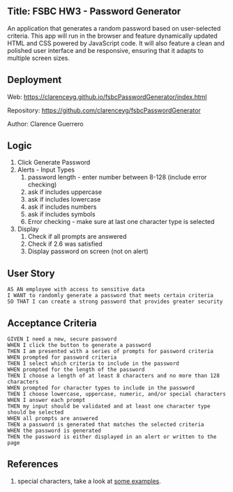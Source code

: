 
## Title: FSBC HW3 - Password Generator
An application that generates a random password based on user-selected criteria. This app will run in the browser and feature dynamically updated HTML and CSS powered by JavaScript code. It will also feature a clean and polished user interface and be responsive, ensuring that it adapts to multiple screen sizes.


## Deployment
Web: https://clarenceyg.github.io/fsbcPasswordGenerator/index.html

Repository: https://github.com/clarenceyg/fsbcPasswordGenerator

Author: Clarence Guerrero


##  Logic
1. Click Generate Password
2. Alerts - Input Types
   1. password length - enter number between 8-128 (include error checking)
   2. ask if includes uppercase
   3. ask if includes lowercase
   4. ask if includes numbers
   5. ask if includes symbols
   6. Error checking - make sure at last one character type is selected
3. Display
   1. Check if all prompts are answered
   2. Check if 2.6 was satisfied
   3. Display password on screen (not on alert)


## User Story
```
AS AN employee with access to sensitive data
I WANT to randomly generate a password that meets certain criteria
SO THAT I can create a strong password that provides greater security
```

## Acceptance Criteria
```
GIVEN I need a new, secure password
WHEN I click the button to generate a password
THEN I am presented with a series of prompts for password criteria
WHEN prompted for password criteria
THEN I select which criteria to include in the password
WHEN prompted for the length of the password
THEN I choose a length of at least 8 characters and no more than 128 characters
WHEN prompted for character types to include in the password
THEN I choose lowercase, uppercase, numeric, and/or special characters
WHEN I answer each prompt
THEN my input should be validated and at least one character type should be selected
WHEN all prompts are answered
THEN a password is generated that matches the selected criteria
WHEN the password is generated
THEN the password is either displayed in an alert or written to the page
```


## References
1. special characters, take a look at [some examples](https://www.owasp.org/index.php/Password_special_characters).
